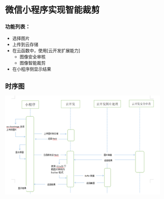 # 微信小程序实现智能裁剪
### 功能列表：

* 选择图片
* 上传到云存储
* 在云函数中，使用[云开发扩展能力]
  * 图像安全审核
  * 图像智能裁剪
* 在小程序侧显示结果
## 时序图
![image](https://github.com/latezmb/Hihead/blob/master/miniprogram/images/1.png)
